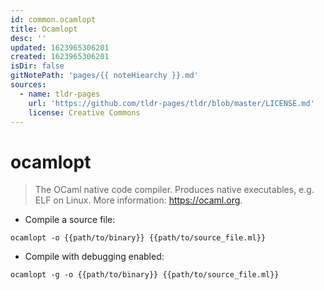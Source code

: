 ```yaml
---
id: common.ocamlopt
title: Ocamlopt
desc: ''
updated: 1623965306201
created: 1623965306201
isDir: false
gitNotePath: 'pages/{{ noteHiearchy }}.md'
sources:
  - name: tldr-pages
    url: 'https://github.com/tldr-pages/tldr/blob/master/LICENSE.md'
    license: Creative Commons
---
```

# ocamlopt

> The OCaml native code compiler.
> Produces native executables, e.g. ELF on Linux.
> More information: <https://ocaml.org>.

- Compile a source file:

`ocamlopt -o {{path/to/binary}} {{path/to/source_file.ml}}`

- Compile with debugging enabled:

`ocamlopt -g -o {{path/to/binary}} {{path/to/source_file.ml}}`


